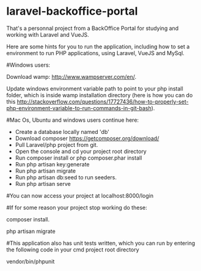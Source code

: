 # laravel-backoffice-portal
That's a personnal project from a BackOffice Portal for studying and working with Laravel and VueJS.

Here are some hints for you to run the application, including how to set a environment to run PHP applications, using Laravel, VueJS and MySql.

#Windows users:

Download wamp: http://www.wampserver.com/en/.

Update windows environment variable path to point to your php install folder, which is inside wamp installation directory (here is how you can do this http://stackoverflow.com/questions/17727436/how-to-properly-set-php-environment-variable-to-run-commands-in-git-bash).

#Mac Os, Ubuntu and windows users continue here:

- Create a database locally named 'db'
- Download composer https://getcomposer.org/download/
- Pull Laravel/php project from git.
- Open the console and cd your project root directory
- Run composer install or php composer.phar install
- Run php artisan key:generate
- Run php artisan migrate
- Run php artisan db:seed to run seeders.
- Run php artisan serve

#You can now access your project at localhost:8000/login

#If for some reason your project stop working do these:

composer install.

php artisan migrate

#This application also has unit tests written, which you can run by entering the following code in your cmd project root directory

vendor/bin/phpunit
